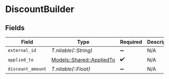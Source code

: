 # DiscountBuilder


## Fields

| Field                                                         | Type                                                          | Required                                                      | Description                                                   |
| ------------------------------------------------------------- | ------------------------------------------------------------- | ------------------------------------------------------------- | ------------------------------------------------------------- |
| `external_id`                                                 | *T.nilable(::String)*                                         | :heavy_minus_sign:                                            | N/A                                                           |
| `applied_to`                                                  | [Models::Shared::AppliedTo](../../models/shared/appliedto.md) | :heavy_check_mark:                                            | N/A                                                           |
| `discount_amount`                                             | *T.nilable(::Float)*                                          | :heavy_minus_sign:                                            | N/A                                                           |